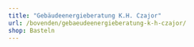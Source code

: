 ```yaml
---
title: "Gebäudeenergieberatung K.H. Czajor"
url: /bovenden/gebaeudeenergieberatung-k-h-czajor/
shop: Basteln
---
```

